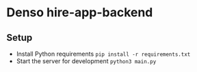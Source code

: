 # Denso hire-app-backend

## Setup

- Install Python requirements `pip install -r requirements.txt`
- Start the server for development `python3 main.py`
